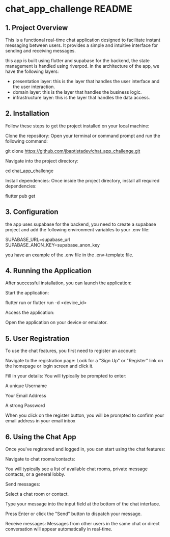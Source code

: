 # chat_app_challenge README

## 1. Project Overview

This is a functional real-time chat application designed to facilitate instant messaging between users. It provides a simple and intuitive interface for sending and receiving messages.

this app is built using flutter and supabase for the backend, the state management is handled using riverpod.
in the architecture of the app, we have the following layers:

- presentation layer: this is the layer that handles the user interface and the user interaction.
- domain layer: this is the layer that handles the business logic.
- infrastructure layer: this is the layer that handles the data access.

## 2. Installation

Follow these steps to get the project installed on your local machine:

Clone the repository:
Open your terminal or command prompt and run the following command:

git clone https://github.com/jbaptistadev/chat_app_challenge.git

Navigate into the project directory:

cd chat_app_challenge

Install dependencies:
Once inside the project directory, install all required dependencies:

flutter pub get

## 3. Configuration

the app uses supabase for the backend, you need to create a supabase project and add the following environment variables to your .env file:

SUPABASE_URL=supabase_url
SUPABASE_ANON_KEY=supabase_anon_key

you have an example of the .env file in the .env-template file.

## 4. Running the Application

After successful installation, you can launch the application:

Start the application:

flutter run or flutter run -d <device_id>

Access the application:

Open the application on your device or emulator.

## 5. User Registration

To use the chat features, you first need to register an account:

Navigate to the registration page:
Look for a "Sign Up" or "Register" link on the homepage or login screen and click it.

Fill in your details:
You will typically be prompted to enter:

A unique Username

Your Email Address

A strong Password

When you click on the register button, you will be prompted to confirm your email address in your email inbox

## 6. Using the Chat App

Once you've registered and logged in, you can start using the chat features:

Navigate to chat rooms/contacts:

You will typically see a list of available chat rooms, private message contacts, or a general lobby.

Send messages:

Select a chat room or contact.

Type your message into the input field at the bottom of the chat interface.

Press Enter or click the "Send" button to dispatch your message.

Receive messages:
Messages from other users in the same chat or direct conversation will appear automatically in real-time.

